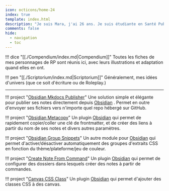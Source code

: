```yaml
---
icon: octicons/home-24
index: true
template: index.html
description: "Je suis Mara, j'ai 26 ans. Je suis étudiante en Santé Publique, et j'ai pour hobby la programmation, le Roleplay et les jeux-vidéos. Ce site me permet de présenter mes projets, mes personnages, mes univers et mes outils."
comments: false
hide:
  - navigation
  - toc
---
```


<div class="grid cards" markdown>

!!! dice "[[./Compendium/index.md|Compendium]]"
    Toutes les fiches de mes personnages de RP sont réunis ici, avec leurs illustrations et adaptation quand elles en ont. 

!!! pen "[[./Scriptorium/index.md|Scriptorium]]"
    Généralement, mes idées d'univers (que ce soit d'écriture ou de Roleplay.)
</div>

---
<div class="grid cards" markdown>

!!! project "[Obsidian Mkdocs Publisher](https://obsidian-publisher.netlify.app/)"
    Une solution simple et élégante pour publier ses notes directement depuis [Obsidian](https://www.obsidian.md/) . Permet en outre d'envoyer ses fichiers vers n'importe quel repo hébergé sur GitHub.

!!! project "[Obsidian Metacopy](https://github.com/lisandra-dev/obsidian-metacopy)"
    Un plugin [Obsidian](https://www.obsidian.md/) qui permet de rapidement copier/coller une clé de frontmatter, et de créer des liens à partir du nom de ses notes et divers autres paramètres.

!!! project "[Obsidian Group Snippets](https://github.com/lisandra-dev/bsidian-group-snippets)"
    Un autre module pour [Obsidian](https://www.obsidian.md/) qui permet d'activer/désactiver automatiquement des groupes d'extraits CSS en fonction du thème/plateforme/jeu de couleur. 

!!! project "[Create Note From Command](https://github.com/Lisandra-dev/obsidian-create-note-in-folder/)"
    Un plugin [Obsidian](https://www.obsidian.md/) qui permet de configurer des dossiers dans lesquels créer des notes à partir de commandes.

!!! project "[Canvas CSS Class](https://github.com/Lisandra-dev/obsidian-canvas-css-class)"
    Un plugin [Obsidian](https://www.obsidian.md/) qui permet d'ajouter des classes CSS à des canvas.

</div>